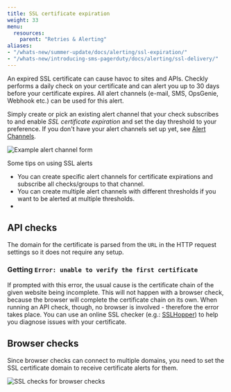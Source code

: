```yaml
---
title: SSL certificate expiration
weight: 33
menu:
  resources:
    parent: "Retries & Alerting"
aliases:
- "/whats-new/summer-update/docs/alerting/ssl-expiration/"
- "/whats-new/introducing-sms-pagerduty/docs/alerting/ssl-delivery/"
---
```


An expired SSL certificate can cause havoc to sites and APIs. Checkly performs a daily check on your certificate and can 
alert you up to 30 days before your certificate expires. All alert channels (e-mail, SMS, OpsGenie, Webhook etc.) can be used for this alert.

Simply create or pick an existing alert channel that your check subscribes to and enable *SSL certificate expiration* and 
set the day threshold to your preference. If you don't have your alert channels set up yet, see [Alert Channels](/docs/alerting/alert-channels/).

![Example alert channel form](/docs/images/alerting/ssl_check_example.png)

Some tips on using SSL alerts

- You can create specific alert channels for certificate expirations and subscribe all checks/groups to that channel.
- You can create multiple alert channels with different thresholds if you want to be alerted at multiple thresholds.
-

## API checks
The domain for the certificate is parsed from the `URL` in the HTTP request settings so it does not require any setup.

### Getting `Error: unable to verify the first certificate`
If prompted with this error, the usual cause is the certificate chain of the given website being incomplete. This will 
not happen with a browser check, because the browser will complete the certificate chain on its own. When running an API check, 
though, no browser is involved - therefore the error takes place. You can use an online SSL checker 
(e.g.: [SSLHopper](https://www.sslshopper.com/ssl-checker.html)) to help you diagnose issues with your certificate.

## Browser checks
Since browser checks can connect to multiple domains, you need to set the SSL certificate domain to receive certificate alerts for them.

![SSL checks for browser checks](/docs/images/alerting/browser_ssl_check.png)
